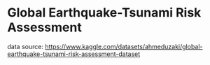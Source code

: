 # Global Earthquake-Tsunami Risk Assessment

data source: https://www.kaggle.com/datasets/ahmeduzaki/global-earthquake-tsunami-risk-assessment-dataset
